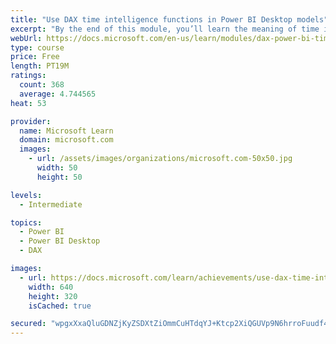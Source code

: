 ```yaml
---
title: "Use DAX time intelligence functions in Power BI Desktop models"
excerpt: "By the end of this module, you’ll learn the meaning of time intelligence and how to add time intelligence DAX calculations to your model. These calculations will include year-to-date (YTD), year-over-year (YoY) growth, and others."
webUrl: https://docs.microsoft.com/en-us/learn/modules/dax-power-bi-time-intelligence/
type: course
price: Free
length: PT19M
ratings:
  count: 368
  average: 4.744565
heat: 53

provider:
  name: Microsoft Learn
  domain: microsoft.com
  images:
    - url: /assets/images/organizations/microsoft.com-50x50.jpg
      width: 50
      height: 50

levels:
  - Intermediate

topics:
  - Power BI
  - Power BI Desktop
  - DAX

images:
  - url: https://docs.microsoft.com/learn/achievements/use-dax-time-intelligence-functions-power-bi-desktop-social.png
    width: 640
    height: 320
    isCached: true

secured: "wpgxXxaQluGDNZjKyZSDXtZiOmmCuHTdqYJ+Ktcp2XiQGUVp9N6hrroFuudf4UWhpofn7VnohrM4LYk9mlW2CNaM/g09Q1jgJv3SBo7ywQQGzhYXqVXw/QvbKZGOKBQgrJFSgUFG1LRV0I+1T+YNWwbqbaH267J+c7IIEW+NEvoyhYl/D7EkXPspx9NKPDbHqkCzKEd7tHsAIX0OHnMVKsHIBEe5XASaJrTDh9nwmpUIF9+GYnGI1rl+Nq+4ivGOWLt2CWTcjCUVo5c0Bp7X+EghTURnz8UScVnZl3CXKvA+5mwAGWONeCVmiEcVhnaJlGktecLbm8LXEZoSGgsw21MJsrdhUyBs4n5KW2+AXG12ckqGGvZS0/4yIJ3e/ylIZGUu7m+n5aghccJF9bj9wfJiEe7Piz8ekgGk4ygAhZ8=;aaVSo6xO9eYU03M4dDKGZw=="
---
```


